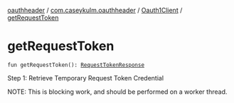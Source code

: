 [oauthheader](../../index.md) / [com.caseykulm.oauthheader](../index.md) / [Oauth1Client](index.md) / [getRequestToken](.)

# getRequestToken

`fun getRequestToken(): `[`RequestTokenResponse`](../../com.caseykulm.oauthheader.models/-request-token-response/index.md)

Step 1: Retrieve Temporary Request Token Credential

NOTE: This is blocking work, and should be performed on a worker thread.


